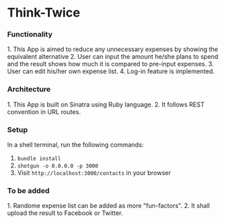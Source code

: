 <h1>Think-Twice</h1>

<h3>Functionality</h3>
1. This App is aimed to reduce any unnecessary expenses by showing the equivalent alternative
2. User can input the amount he/she plans to spend and the result shows how much it is compared to pre-input expenses.
3. User can edit his/her own expense list.
4. Log-in feature is implemented.

<h3>Architecture</h3>
1. This App is built on Sinatra using Ruby language.
2. It follows REST convention in URL routes.

<h3>Setup</h3>
In a shell terminal, run the following commands:

1. `bundle install`
2. `shotgun -o 0.0.0.0 -p 3000`
3. Visit `http://localhost:3000/contacts` in your browser

<h3>To be added</h3>
1. Randome expense list can be added as more "fun-factors".
2. It shall upload the result to Facebook or Twitter.


